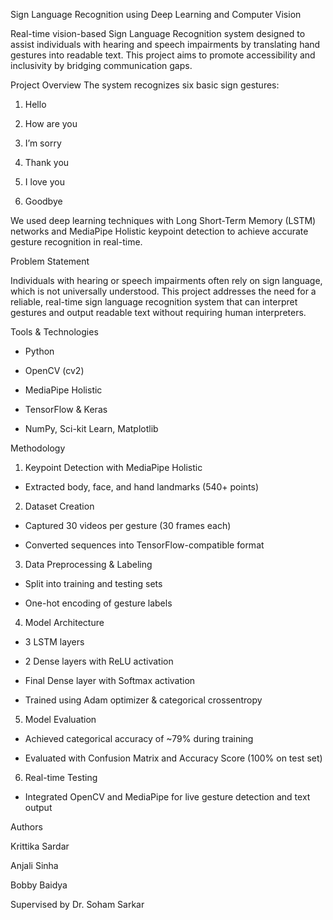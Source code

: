 Sign Language Recognition using Deep Learning and Computer Vision

Real-time vision-based Sign Language Recognition system designed to assist individuals with hearing and speech impairments by translating hand gestures into readable text. This project aims to promote accessibility and inclusivity by bridging communication gaps.

Project Overview
The system recognizes six basic sign gestures:

1. Hello

2. How are you

3. I’m sorry

4. Thank you

5. I love you

6. Goodbye

We used deep learning techniques with Long Short-Term Memory (LSTM) networks and MediaPipe Holistic keypoint detection to achieve accurate gesture recognition in real-time.

Problem Statement

Individuals with hearing or speech impairments often rely on sign language, which is not universally understood. This project addresses the need for a reliable, real-time sign language recognition system that can interpret gestures and output readable text without requiring human interpreters.

Tools & Technologies

- Python

- OpenCV (cv2)

- MediaPipe Holistic

- TensorFlow & Keras

- NumPy, Sci-kit Learn, Matplotlib

Methodology

1. Keypoint Detection with MediaPipe Holistic

- Extracted body, face, and hand landmarks (540+ points)

2. Dataset Creation

- Captured 30 videos per gesture (30 frames each)

- Converted sequences into TensorFlow-compatible format

3. Data Preprocessing & Labeling

- Split into training and testing sets

- One-hot encoding of gesture labels

4. Model Architecture

- 3 LSTM layers

- 2 Dense layers with ReLU activation

- Final Dense layer with Softmax activation

- Trained using Adam optimizer & categorical crossentropy

5. Model Evaluation

- Achieved categorical accuracy of ~79% during training

- Evaluated with Confusion Matrix and Accuracy Score (100% on test set)

6. Real-time Testing

- Integrated OpenCV and MediaPipe for live gesture detection and text output

Authors

Krittika Sardar

Anjali Sinha

Bobby Baidya

Supervised by Dr. Soham Sarkar
